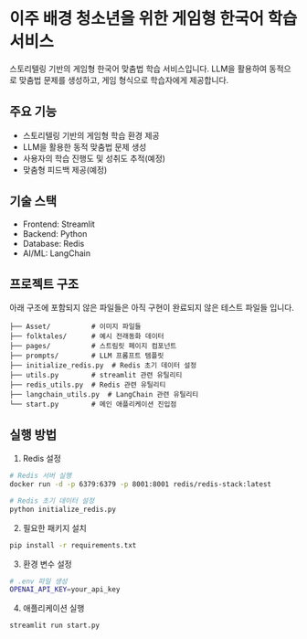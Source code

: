 # 이주 배경 청소년을 위한 게임형 한국어 학습 서비스

스토리텔링 기반의 게임형 한국어 맞춤법 학습 서비스입니다. LLM을 활용하여 동적으로 맞춤법 문제를 생성하고, 게임 형식으로 학습자에게 제공합니다.

## 주요 기능

- 스토리텔링 기반의 게임형 학습 환경 제공
- LLM을 활용한 동적 맞춤법 문제 생성
- 사용자의 학습 진행도 및 성취도 추적(예정)
- 맞춤형 피드백 제공(예정)

## 기술 스택

- Frontend: Streamlit
- Backend: Python
- Database: Redis
- AI/ML: LangChain

## 프로젝트 구조
아래 구조에 포함되지 않은 파일들은 아직 구현이 완료되지 않은 테스트 파일들 입니다.

```
├── Asset/          # 이미지 파일들
├── folktales/      # 예시 전래동화 데이터
├── pages/          # 스트림릿 페이지 컴포넌트
├── prompts/        # LLM 프롬프트 템플릿
├── initialize_redis.py  # Redis 초기 데이터 설정
├── utils.py        # streamlit 관련 유틸리티
├── redis_utils.py  # Redis 관련 유틸리티
├── langchain_utils.py  # LangChain 관련 유틸리티
└── start.py        # 메인 애플리케이션 진입점
```

## 실행 방법

1. Redis 설정
```bash
# Redis 서버 실행
docker run -d -p 6379:6379 -p 8001:8001 redis/redis-stack:latest

# Redis 초기 데이터 설정
python initialize_redis.py
```

2. 필요한 패키지 설치
```bash
pip install -r requirements.txt
```

3. 환경 변수 설정
```bash
# .env 파일 생성
OPENAI_API_KEY=your_api_key
```

4. 애플리케이션 실행
```bash
streamlit run start.py
```
